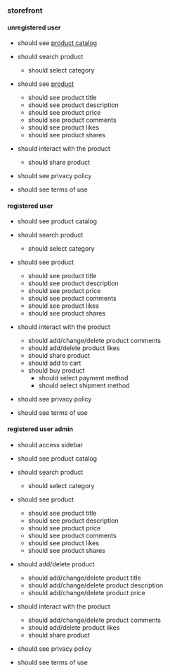 ### storefront

#### unregistered user

* should see [product catalog](https://user-images.githubusercontent.com/42984807/58356366-abb72980-7e4d-11e9-8ac3-14537370fb1d.png)

* should search product
  * should select category

* should see [product](https://user-images.githubusercontent.com/42984807/58356367-abb72980-7e4d-11e9-972c-c748b31cb90c.png)
  * should see product title
  * should see product description
  * should see product price
  * should see product comments
  * should see product likes
  * should see product shares
 
* should interact with the product
  * should share product

* should see privacy policy        

* should see terms of use     

#### registered user

* should see product catalog

* should search product
  * should select category

* should see product
  * should see product title
  * should see product description
  * should see product price
  * should see product comments
  * should see product likes
  * should see product shares

* should interact with the product
  * should add/change/delete product comments
  * should add/delete product likes
  * should share product
  * should add to cart
  * should buy product
    * should select payment method
    * should select shipment method
                
* should see privacy policy        

* should see terms of use      

#### registered user admin

* should access sidebar              
  
* should see product catalog

* should search product
  * should select category

* should see product
  * should see product title
  * should see product description
  * should see product price
  * should see product comments
  * should see product likes
  * should see product shares

* should add/delete product
  * should add/change/delete product title
  * should add/change/delete product description
  * should add/change/delete product price
 
* should interact with the product
  * should add/change/delete product comments
  * should add/delete product likes
  * should share product
  
* should see privacy policy        

* should see terms of use        
